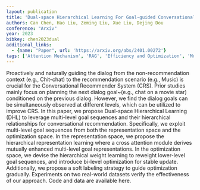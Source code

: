 ```yaml
---
layout: publication
title: 'Dual-space Hierarchical Learning For Goal-guided Conversational Recommendation'
authors: Can Chen, Hao Liu, Zeming Liu, Xue Liu, Dejing Dou
conference: "Arxiv"
year: 2023
bibkey: chen2023dual
additional_links:
  - {name: "Paper", url: 'https://arxiv.org/abs/2401.00272'}
tags: ['Attention Mechanism', 'RAG', 'Efficiency and Optimization', 'Model Architecture', 'Reinforcement Learning']
---
```

Proactively and naturally guiding the dialog from the non-recommendation
context (e.g., Chit-chat) to the recommendation scenario (e.g., Music) is
crucial for the Conversational Recommender System (CRS). Prior studies mainly
focus on planning the next dialog goal~(e.g., chat on a movie star) conditioned
on the previous dialog. However, we find the dialog goals can be simultaneously
observed at different levels, which can be utilized to improve CRS. In this
paper, we propose Dual-space Hierarchical Learning (DHL) to leverage
multi-level goal sequences and their hierarchical relationships for
conversational recommendation. Specifically, we exploit multi-level goal
sequences from both the representation space and the optimization space. In the
representation space, we propose the hierarchical representation learning where
a cross attention module derives mutually enhanced multi-level goal
representations. In the optimization space, we devise the hierarchical weight
learning to reweight lower-level goal sequences, and introduce bi-level
optimization for stable update. Additionally, we propose a soft labeling
strategy to guide optimization gradually. Experiments on two real-world
datasets verify the effectiveness of our approach. Code and data are available
here.
